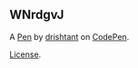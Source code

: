 WNrdgvJ
-------


A [Pen](https://codepen.io/dhritrashtra/pen/WNrdgvJ) by [drishtant](https://codepen.io/dhritrashtra) on [CodePen](https://codepen.io).

[License](https://codepen.io/dhritrashtra/pen/WNrdgvJ/license).